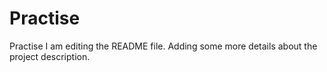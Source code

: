 # Practise
Practise
I am editing the README file. Adding some more details about the project description.
